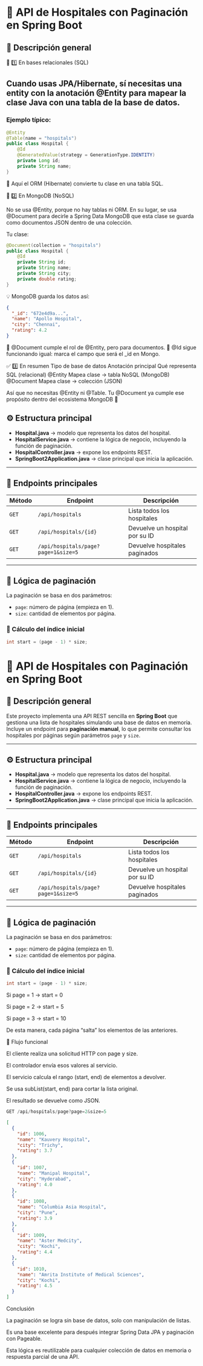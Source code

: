 # 🏥 API de Hospitales con Paginación en Spring Boot

## 📘 Descripción general

🧩 1️⃣ En bases relacionales (SQL)

Cuando usas JPA/Hibernate, sí necesitas una entity con la anotación @Entity 
para mapear la clase Java con una tabla de la base de datos.
---
### Ejemplo típico:
```java
@Entity
@Table(name = "hospitals")
public class Hospital {
    @Id
    @GeneratedValue(strategy = GenerationType.IDENTITY)
    private Long id;
    private String name;
}
```
🔸 Aquí el ORM (Hibernate) convierte tu clase en una tabla SQL.

🍃 2️⃣ En MongoDB (NoSQL)

No se usa @Entity, porque no hay tablas ni ORM.
En su lugar, se usa @Document para decirle a Spring Data MongoDB que esta clase se guarda como documentos JSON dentro de una colección.

Tu clase:
```java
@Document(collection = "hospitals")
public class Hospital {
    @Id
    private String id;
    private String name;
    private String city;
    private double rating;
}
```
💡 MongoDB guarda los datos así:
```json
{
  "_id": "672e4d9a...",
  "name": "Apollo Hospital",
  "city": "Chennai",
  "rating": 4.2
}

```
🔹 @Document cumple el rol de @Entity, pero para documentos.
🔹 @Id sigue funcionando igual: marca el campo que será el _id en Mongo.

✅ 3️⃣ En resumen
Tipo de base de datos	Anotación principal	Qué representa
SQL (relacional)	@Entity	Mapea clase → tabla
NoSQL (MongoDB)	@Document	Mapea clase → colección (JSON)

Así que no necesitas @Entity ni @Table.
Tu @Document ya cumple ese propósito dentro del ecosistema MongoDB 🍃
## ⚙️ Estructura principal

- **Hospital.java** → modelo que representa los datos del hospital.
- **HospitalService.java** → contiene la lógica de negocio, incluyendo la función de paginación.
- **HospitalController.java** → expone los endpoints REST.
- **SpringBoot2Application.java** → clase principal que inicia la aplicación.

---

## 🚀 Endpoints principales

| Método | Endpoint | Descripción |
|--------|-----------|-------------|
| `GET` | `/api/hospitals` | Lista todos los hospitales |
| `GET` | `/api/hospitals/{id}` | Devuelve un hospital por su ID |
| `GET` | `/api/hospitals/page?page=1&size=5` | Devuelve hospitales paginados |

---

## 🧮 Lógica de paginación

La paginación se basa en dos parámetros:
- `page`: número de página (empieza en 1).
- `size`: cantidad de elementos por página.

### 🔹 Cálculo del índice inicial
```java
int start = (page - 1) * size;
```
# 🏥 API de Hospitales con Paginación en Spring Boot

## 📘 Descripción general

Este proyecto implementa una API REST sencilla en **Spring Boot** que gestiona una lista de hospitales simulando una base de datos en memoria.  
Incluye un endpoint para **paginación manual**, lo que permite consultar los hospitales por páginas según parámetros `page` y `size`.

---

## ⚙️ Estructura principal

- **Hospital.java** → modelo que representa los datos del hospital.  
- **HospitalService.java** → contiene la lógica de negocio, incluyendo la función de paginación.  
- **HospitalController.java** → expone los endpoints REST.  
- **SpringBoot2Application.java** → clase principal que inicia la aplicación.

---

## 🚀 Endpoints principales

| Método | Endpoint | Descripción |
|--------|-----------|-------------|
| `GET` | `/api/hospitals` | Lista todos los hospitales |
| `GET` | `/api/hospitals/{id}` | Devuelve un hospital por su ID |
| `GET` | `/api/hospitals/page?page=1&size=5` | Devuelve hospitales paginados |

---

## 🧮 Lógica de paginación

La paginación se basa en dos parámetros:
- `page`: número de página (empieza en 1).
- `size`: cantidad de elementos por página.

### 🔹 Cálculo del índice inicial
```java
int start = (page - 1) * size;
```
Si page = 1 → start = 0

Si page = 2 → start = 5

Si page = 3 → start = 10

De esta manera, cada página “salta” los elementos de las anteriores.

🧠 Flujo funcional

El cliente realiza una solicitud HTTP con page y size.

El controlador envía esos valores al servicio.

El servicio calcula el rango (start, end) de elementos a devolver.

Se usa subList(start, end) para cortar la lista original.

El resultado se devuelve como JSON.

```java
GET /api/hospitals/page?page=2&size=5

```
 

```json
[
  {
    "id": 1006,
    "name": "Kauvery Hospital",
    "city": "Trichy",
    "rating": 3.7
  },
  {
    "id": 1007,
    "name": "Manipal Hospital",
    "city": "Hyderabad",
    "rating": 4.0
  },
  {
    "id": 1008,
    "name": "Columbia Asia Hospital",
    "city": "Pune",
    "rating": 3.9
  },
  {
    "id": 1009,
    "name": "Aster Medcity",
    "city": "Kochi",
    "rating": 4.4
  },
  {
    "id": 1010,
    "name": "Amrita Institute of Medical Sciences",
    "city": "Kochi",
    "rating": 4.5
  }
]

```
Conclusión

La paginación se logra sin base de datos, solo con manipulación de listas.

Es una base excelente para después integrar Spring Data JPA y paginación con Pageable.

Esta lógica es reutilizable para cualquier colección de datos en memoria o respuesta parcial de una API.
